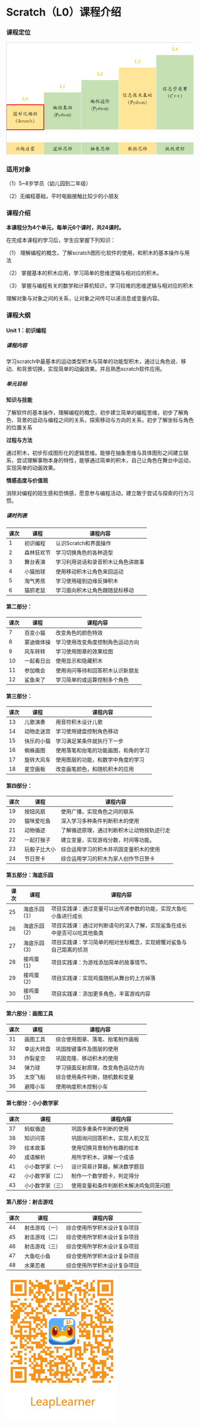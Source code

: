 # Scratch（L0）课程介绍

### 课程定位

![course](../images/scratch/course.png)

### 适用对象

（1）5~8岁学员（幼儿园到二年级）

（2）无编程基础，平时电脑接触比较少的小朋友

### 课程介绍

**本课程分为4个单元，每单元6个课时，共24课时。**

在完成本课程的学习后，学生应掌握下列知识：

（1）     理解编程的概念，了解scratch图形化软件的使用，和积木的基本操作与用法

（2）     掌握基本的积木应用，学习简单的思维逻辑与相对应的积木。

（3）     掌握与编程有关的数学和计算机知识，学习较难的思维逻辑与相对应的积木

理解对象与对象之间的关系，让对象之间传可以递消息或变量内容。

### 课程大纲

#### Unit 1：初识编程

##### 课程内容

学习scratch中最基本的运动类型积木与简单的功能型积木，通过让角色说、移动、和背景切换，实现简单的动画效果。并且熟悉scratch软件应用。

##### 单元目标

**知识与技能**

了解软件的基本操作，理解编程的概念，初步建立简单的编程思维，初步了解角色、背景的运动与编程之间的关系，探索移动与方向的关系，初步了解坐标与角色的位置关系 

**过程与方法**

通过积木，初步形成图形化的逻辑思维。能够在抽象思维与具体图形之间建立联系，尝试理解事物本身的特性，能够通过简单的积木，自己让角色在舞台中运动，实现简单的动画效果。

**情感态度与价值观**

消除对编程的陌生感和恐惧感，愿意参与编程活动，建立敢于尝试与探索的行为习惯。 

##### 课时列表

| 课次 | 课程   | 课程内容 |
| ---- | ---------------- |-----------------------------------|
| 1    | 初识编程  | 认识Scratch和界面操作 |
| 2    | 森林狂欢节   | 学习切换角色的各种造型    |
| 3    | 舞台表演  | 学习利用说话和录音积木让角色讲故事  |
| 4    | 小猫拍球  | 使用移动积木让角色来回运动   |
| 5    | 淘气男孩  | 学习使用碰到边缘反弹积木  |
| 6    | 猫抓老鼠  | 学习面向积木让角色跟随鼠标移动 |

#### 第二部分：

| 课次 | 课程  | 课程内容 |
| ---- | ---------------- |--------------------------|
| 7    | 百变小猫  | 改变角色的颜色特效 |
| 8    | 蒙迪做体操   | 学习使用改变角度控制角色运动方向 |
| 9    | 风车转转  | 学习使用图章的效果绘图    |
| 10   | 一起看日出   | 使用显示和隐藏积木 |
| 11   | 参加晚会  | 使用询问等待和回答积木认识新朋友 |
| 12   | 鲨鱼来了  | 学习简单的或运算控制多个角色 |

#### 第三部分：

| 课次 | 课程  | 课程内容 |
| ---- | ---------------- |--------------------------|
| 13   | 儿歌演奏  | 用音符积木设计儿歌 |
| 14   | 动物走迷宫   | 学习使用键盘控制角色移动  |
| 15   | 快乐的小猫   | 学习满足某条件就执行下一步   |
| 16   | 蜘蛛画图  | 使用落笔和抬笔的功能画图，和角的学习    |
| 17   | 旋转大风车   | 使用图层的功能，和数学中角度的学习  |
| 18   | 星空画板  | 改变画笔颜色，和随机积木的应用   |

#### 第四部分：

| 课次 | 课程  | 课程内容 |
| ---- | ---------------- |--------------------------|
| 19   | 按钮风扇  | 使用广播，实现角色之间的联系 |
| 20   | 猫咪爱吃鱼   | 深入学习多种条件判断积木的使用   |
| 21   | 动物循迹  | 了解循迹原理，通过判断积木让动物按轨迹行走 |
| 22   | 一起打猴子   | 建立变量，实现游戏分数，时间等功能。    |
| 23   | 玩骰子比大小 | 综合运用学习的积木并巩固变量积木的使用  |
| 24   | 节日贺卡  | 综合运用学习的积木为家人创作节日贺卡    |

#### 第五部分：海底乐园

| 课次 | 课程  | 课程内容 |
| ---- | ---------------- |--------------------------|
| 25   | 海底乐园(1)  | 项目实践课：通过变量可以出传递参数的功能，实现大鱼吃小鱼进行成长 |
| 26   | 海底乐园(2)  | 项目实践课：通过对判断语句的深入了解，实现鲨鱼在成长中是否可以吃其他鱼类 |
| 27   | 海底乐园(3)  | 项目实践课：学习简单的相对坐标概念，实现螃蟹对鲨鱼与自己距离的侦测 |
| 28   | 接鸡蛋(1) | 项目实践课：为游戏添加简单的故事情节。  |
| 29   | 接鸡蛋(2) | 项目实践课：实现鸡蛋随机从舞台的上方掉落   |
| 30   | 接鸡蛋(3) | 项目实践课：添加更多角色，丰富游戏内容  |

#### 第六部分：画图工具

| 课次 | 课程  | 课程内容 |
| ---- | ---------------- |--------------------------|
| 31   | 画图工具  | 综合使用图章、落笔、抬笔制作画板 |
| 32   | 幸运大转盘   | 巩固按键事件及图层的使用  |
| 33   | 炸裂星空  | 巩固克隆、移动积木的使用  |
| 34   | 弹力球    | 学习镜面反射原理，改变角色运动方向  |
| 35   | 太空飞船  | 综合使用条件判断，随机数和变量   |
| 36   | 避障小车  | 使用响度积木控制小车  |

#### 第七部分：小小数学家

| 课次 | 课程  | 课程内容 |
| ---- | ---------------- |--------------------------|
| 37   | 蚂蚁循迹  | 巩固多重条件判断的使用    |
| 38   | 知识问答  | 巩固询问回答积木，实现人机交互   |
| 39   | 绘本故事  | 使用切换背景制作有趣的绘本   |
| 40   | 成语解析  | 用所学积木，讲解一个成语  |
| 41   | 小小数学家（一） | 设计简易计算器，解决数学题目 |
| 42   | 小小数学家（二） | 制作一个数学题卡，判定得分   |
| 43   | 小小数学家（三） | 使用变量和条件判断积木解决鸡兔同笼问题  |

#### 第八部分：射击游戏

| 课次 | 课程  | 课程内容 |
| ---- | ---------------- |--------------------------|
| 44   | 射击游戏（一）   | 综合使用所学积木设计复杂项目 |
| 45   | 射击游戏（二）   | 综合使用所学积木设计复杂项目 |
| 46   | 射击游戏（三）   | 综合使用所学积木设计复杂项目 |
| 47   | 大鱼吃小鱼   | 综合使用所学积木设计复杂项目 |
| 48   | 水果忍者  | 综合使用所学积木设计复杂项目 |



![js2](../images/scratch/scratch0.png)